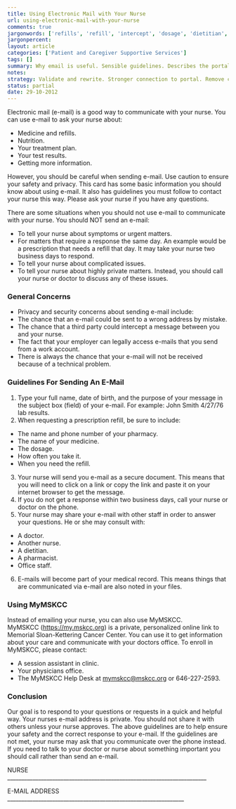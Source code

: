 ```yaml
---
title: Using Electronic Mail with Your Nurse
url: using-electronic-mail-with-your-nurse
comments: true
jargonwords: ['refills', 'refill', 'intercept', 'dosage', 'dietitian', 'mymskcc', 'emailing']
jargonpercent:
layout: article
categories: ['Patient and Caregiver Supportive Services']
tags: []
summary: Why email is useful. Sensible guidelines. Describes the portal, how to enroll and log in. When to use electronic communication and when to call or communicate directly. Describes the security measures in place. 
notes:
strategy: Validate and rewrite. Stronger connection to portal. Remove contact notes at the end of the document. (Rethink? No. Some re-writing? Yes. Graphics or diagrams? No. Photography? No. Podcast or audio? No. Video? No)
status: partial
date: 29-10-2012
---
```

Electronic mail (e-mail) is a good way to communicate with your nurse. You can use e-mail to ask your nurse about: 
 
* Medicine and refills. 
* Nutrition.
* Your treatment plan.
* Your test results.
* Getting more information. 

However, you should be careful when sending e-mail. Use caution to ensure your safety and privacy.  This card has some basic information you should know about using e-mail. It also has guidelines you must follow to contact your nurse this way.  Please ask your nurse if you have any questions. 

There are some situations when you should not use e-mail to communicate with your nurse. You should NOT send an e-mail:

* To tell your nurse about symptoms or urgent matters. 
* For matters that require a response the same day.  An example would be a prescription that needs a refill that day. It may take your nurse two business days to respond. 
* To tell your nurse about complicated issues.
* To tell your nurse about highly private matters. 
Instead, you should call your nurse or doctor to discuss any of these issues. 

### General Concerns

* Privacy and security concerns about sending e-mail include: 
* The chance that an e-mail could be sent to a wrong address by mistake.
* The chance that a third party could intercept a message between you and your nurse.
* The fact that your employer can legally access e-mails that you send from a work account.
* There is always the chance that your e-mail will not be received because of a technical problem.

### Guidelines For Sending An E-Mail

1. Type your full name, date of birth, and the purpose of your message in the subject box (field) of your e-mail.  For example: John Smith 4/27/76 lab results. 
2. When requesting a prescription refill, be sure to include: 

* The name and phone number of your pharmacy.
* The name of your medicine.
* The dosage. 
* How often you take it. 
* When you need the refill. 

3. Your nurse will send you e-mail as a secure document.  This means that you will need to click on a link or copy the link and paste it on your internet browser to get the message.  
4. If you do not get a response within two business days, call your nurse or doctor on the phone.
5. Your nurse may share your e-mail with other staff in order to answer your questions. He or she may consult with:

* A doctor. 
* Another nurse. 
* A dietitian.
* A pharmacist. 
* Office staff. 

6. E-mails will become part of your medical record.  This means things that are communicated via e-mail are also noted in your files. 

### Using MyMSKCC
Instead of emailing your nurse, you can also use MyMSKCC.  
MyMSKCC (https://my.mskcc.org) is a private, personalized online link to Memorial Sloan-Kettering Cancer Center. You can use it to get information about your care and communicate with your doctors office. To enroll in MyMSKCC, please contact:

* A session assistant in clinic.
* Your physicians office.
* The MyMSKCC Help Desk at mymskcc@mskcc.org or 646-227-2593.

### Conclusion
Our goal is to respond to your questions or requests in a quick and helpful way.  Your nurses e-mail address is private. You should not share it with others unless your nurse approves. The above guidelines are to help ensure your safety and the correct response to your e-mail.  If the guidelines are not met, your nurse may ask that you communicate over the phone instead.  If you need to talk to your doctor or nurse about something important you should call rather than send an e-mail. 

NURSE _______________________________________________________________________

E-MAIL ADDRESS _______________________________________________________________